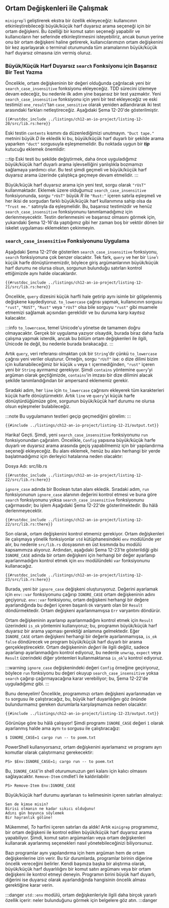## Ortam Değişkenleri ile Çalışmak

`minigrep`'i geliştirerek ekstra bir özellik ekleyeceğiz: kullanıcının etkinleştirebileceği büyük/küçük harf duyarsız arama seçeneği için bir ortam değişkeni. Bu özelliği bir komut satırı seçeneği yapabilir ve kullanıcıların her seferinde etkinleştirmesini isteyebiliriz, ancak bunun yerine onu bir ortam değişkeni haline getirerek, kullanıcılarımızın ortam değişkenini bir kez ayarlayarak o terminal oturumunda tüm aramalarının büyük/küçük harf duyarsız olmasına izin vermiş oluruz.

### Büyük/Küçük Harf Duyarsız `search` Fonksiyonu için Başarısız Bir Test Yazma

Öncelikle, ortam değişkeninin bir değeri olduğunda çağrılacak yeni bir `search_case_insensitive` fonksiyonu ekleyeceğiz. TDD sürecini izlemeye devam edeceğiz, bu nedenle ilk adım yine başarısız bir test yazmaktır. Yeni `search_case_insensitive` fonksiyonu için yeni bir test ekleyeceğiz ve eski testimizi `one_result`'tan `case_sensitive` olarak yeniden adlandırarak iki test arasındaki farkları netleştireceğiz. Aşağıdaki Şema 12-20'de gösterilmiştir.



```rust,ignore,does_not_compile
{{#rustdoc_include ../listings/ch12-an-io-project/listing-12-20/src/lib.rs:here}}
```



Eski testin `contents` kısmını da düzenlediğimizi unutmayın. `"Duct tape."` metnini büyük *D* ile ekledik ki bu, büyük/küçük harf duyarlı bir şekilde arama yaparken `"duct"` sorgusuyla eşleşmemelidir. Bu noktada uygun bir ***tip*** kutucuğu eklemek önemlidir:

:::tip
Eski testi bu şekilde değiştirmek, daha önce uyguladığımız büyük/küçük harf duyarlı arama işlevselliğini yanlışlıkla bozmamızı sağlamaya yardımcı olur. Bu test şimdi geçmeli ve büyük/küçük harf duyarsız arama üzerinde çalıştıkça geçmeye devam etmelidir.
:::

Büyük/küçük harf duyarsız arama için yeni test, sorgu olarak `"rUsT"` kullanmaktadır. Eklemek üzere olduğumuz `search_case_insensitive` fonksiyonunda, sorgu `"rUsT"` büyük *R* ile `"Rust:"` içeren satırla eşleşmeli ve her ikisi de sorgudan farklı büyük/küçük harf kullanımına sahip olsa da `"Trust me."` satırıyla da eşleşmelidir. Bu, başarısız testimizdir ve henüz `search_case_insensitive` fonksiyonunu tanımlamadığımız için derlenmeyecektir. Testin derlenmesini ve başarısız olmasını görmek için, yukarıdaki Şema 12-16'da yaptığımız gibi her zaman boş bir vektör dönen bir iskelet uygulaması eklemekten çekinmeyin.

### `search_case_insensitive` Fonksiyonunu Uygulama

Aşağıdaki Şema 12-21'de gösterilen `search_case_insensitive` fonksiyonu, `search` fonksiyonuna çok benzer olacaktır. Tek fark, `query` ve her bir `line`'ı küçük harfe dönüştürmemizdir, böylece giriş argümanlarının büyük/küçük harf durumu ne olursa olsun, sorgunun bulunduğu satırları kontrol ettiğimizde aynı halde olacaklardır.



```rust,noplayground
{{#rustdoc_include ../listings/ch12-an-io-project/listing-12-21/src/lib.rs:here}}
```



Öncelikle, `query` dizesini küçük harfli hale getirip aynı isimle bir gölgelenmiş değişkene kaydediyoruz. `to_lowercase` çağrısı yapmak, kullanıcının sorgusu `"rust"`, `"RUST"`, `"Rust"` veya `"rUsT"` olsa bile sorguyu `"rust"` gibi muamele etmemizi sağlamak açısından gereklidir ve bu duruma karşı kayıtsız kalacaktır. 

:::info
`to_lowercase`, temel Unicode'u yönetse de tamamen doğru olmayacaktır. Gerçek bir uygulama yazıyor olsaydık, burada biraz daha fazla çalışma yapmak isterdik, ancak bu bölüm ortam değişkenleri ile ilgili, Unicode ile değil, bu nedenle burada bırakacağız.
:::

Artık `query`, veri referansı olmaktan çok bir `String`'dir çünkü `to_lowercase` çağrısı yeni veriler oluşturur. Örneğin, sorgu `"rUsT"` ise: o dize dilimi bizim için kullanabileceğimiz bir küçük `u` veya `t` içermediğinden, `"rust"` içeren yeni bir `String` ayırmamız gerekiyor. Şimdi `contains` yöntemine `query`'yi argüman olarak geçtiğimizde, `contains`'in imzası bir dize dilimini alacak şekilde tanımlandığından bir ampersand eklememiz gerekir.

Sıradaki adım, her `line` için `to_lowercase` çağrısını ekleyerek tüm karakterleri küçük harfe dönüştürmektir. Artık `line` ve `query`'yi küçük harfe dönüştürdüğümüze göre, sorgunun büyük/küçük harf durumu ne olursa olsun eşleşmeler bulabileceğiz.

:::note
Bu uygulamanın testleri geçip geçmediğini görelim:
:::

```console
{{#include ../listings/ch12-an-io-project/listing-12-21/output.txt}}
```

Harika! Geçti. Şimdi, yeni `search_case_insensitive` fonksiyonunu `run` fonksiyonundan çağıralım. Öncelikle, `Config` yapısına büyük/küçük harfe duyarlı ve duyarsız arama arasında geçiş yapabilmemiz için bir yapılandırma seçeneği ekleyeceğiz. Bu alanı eklemek, henüz bu alanı herhangi bir yerde başlatmadığımız için derleyici hatalarına neden olacaktır:

Dosya Adı: src/lib.rs

```rust,ignore,does_not_compile
{{#rustdoc_include ../listings/ch12-an-io-project/listing-12-22/src/lib.rs:here}}
```

`ignore_case` adında bir Boolean tutan alanı ekledik. Sıradaki adım, `run` fonksiyonunun `ignore_case` alanının değerini kontrol etmesi ve buna göre `search` fonksiyonunu yoksa `search_case_insensitive` fonksiyonunu çağırmasıdır; bu işlem Aşağıdaki Şema 12-22'de gösterilmektedir. Bu hâlâ derlenmeyecektir.



```rust,ignore,does_not_compile
{{#rustdoc_include ../listings/ch12-an-io-project/listing-12-22/src/lib.rs:there}}
```



Son olarak, ortam değişkenini kontrol etmemiz gerekiyor. Ortam değişkenleri ile çalışmaya yönelik fonksiyonlar `std` kütüphanesindeki `env` modülünde yer alır, bu nedenle `src/lib.rs` dosyasının en üst kısmında bu modülü kapsamımıza alıyoruz. Ardından, aşağıdaki Şema 12-23'te gösterildiği gibi `IGNORE_CASE` adında bir ortam değişkeni için herhangi bir değer ayarlanıp ayarlanmadığını kontrol etmek için `env` modülündeki `var` fonksiyonunu kullanacağız.



```rust,noplayground
{{#rustdoc_include ../listings/ch12-an-io-project/listing-12-23/src/lib.rs:here}}
```



Burada, yeni bir `ignore_case` değişkeni oluşturuyoruz. Değerini ayarlamak için `env::var` fonksiyonunu çağırıp `IGNORE_CASE` ortam değişkeninin adını geçiyoruz. `env::var` fonksiyonu, ortam değişkeni herhangi bir değere ayarlandığında bu değeri içeren başarılı `Ok` varyantı olan bir `Result` döndürmektedir. Ortam değişkeni ayarlanmamışsa `Err` varyantını döndürür.

Ortam değişkeninin ayarlanıp ayarlanmadığını kontrol etmek için `Result` üzerindeki `is_ok` yöntemini kullanıyoruz; bu, programın büyük/küçük harf duyarsız bir arama yapması gerektiği anlamına gelmektedir. Eğer `IGNORE_CASE` ortam değişkeni herhangi bir değerle ayarlanmamışsa, `is_ok` `false` döndürecek ve program büyük/küçük harf duyarlı bir arama gerçekleştirecektir. Ortam değişkeninin *değeri* ile ilgili değiliz, sadece ayarlanıp ayarlanmadığını kontrol ediyoruz, bu nedenle `unwrap`, `expect` veya `Result` üzerindeki diğer yöntemleri kullanmaktansa `is_ok`'u kontrol ediyoruz.

:::warning
`ignore_case` değişkenindeki değeri `Config` örneğine geçiriyoruz, böylece `run` fonksiyonu bu değeri okuyup `search_case_insensitive` yoksa `search` çağırıp çağırmayacağına karar verebiliyor; bu, Şema 12-22'de uyguladığımız gibi.
:::

Bunu deneyelim! Öncelikle, programımızı ortam değişkeni ayarlanmadan ve `to` sorgusu ile çalıştıracağız, bu, büyük harf duyarlılığını göz önünde bulundurmamız gereken durumlarla karşılaşmamıza neden olacaktır:

```console
{{#include ../listings/ch12-an-io-project/listing-12-23/output.txt}}
```

Görünüşe göre bu hâlâ çalışıyor! Şimdi programı `IGNORE_CASE` değeri `1` olarak ayarlanmış halde ama aynı `to` sorgusu ile çalıştıracağız:

```console
$ IGNORE_CASE=1 cargo run -- to poem.txt
```

PowerShell kullanıyorsanız, ortam değişkenini ayarlamanız ve programı ayrı komutlar olarak çalıştırmanız gerekecektir:

```console
PS> $Env:IGNORE_CASE=1; cargo run -- to poem.txt
```

Bu, `IGNORE_CASE`'in shell oturumunuzun geri kalanı için kalıcı olmasını sağlayacaktır. `Remove-Item` cmdlet'i ile kaldırılabilir:

```console
PS> Remove-Item Env:IGNORE_CASE
```

Büyük/küçük harf durumu ayarlanan `to` kelimesinin içeren satırları almalıyız:



```console
Sen de kimse misin?
Birisi olmanın ne kadar sıkıcı olduğunu!
Adını gün boyunca söylemek
Bir hayranlık gölüne!
```

Mükemmel, *To* harfini içeren satırları da aldık! Artık `minigrep` programımız, bir ortam değişkeni ile kontrol edilen büyük/küçük harf duyarsız arama yapabiliyor. Şimdi, komut satırı argümanları veya ortam değişkenleri kullanarak ayarlanmış seçenekleri nasıl yönetebileceğinizi biliyorsunuz.

Bazı programlar aynı yapılandırma için hem argüman hem de ortam değişkenlerine izin verir. Bu tür durumlarda, programlar birinin diğerine öncelik vereceğini belirler. Kendi başınıza başka bir alıştırma olarak, büyük/küçük harf duyarlılığını bir komut satırı argümanı veya bir ortam değişkeni ile kontrol etmeyi deneyin. Programın birini büyük harf duyarlı, diğerini ise duyarsız olarak ayarlandığında hangisinin öncelik alması gerektiğine karar verin.

:::danger
`std::env` modülü, ortam değişkenleriyle ilgili daha birçok yararlı özellik içerir: neler bulunduğunu görmek için belgelere göz atın.
:::danger
